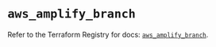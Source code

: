 # `aws_amplify_branch`

Refer to the Terraform Registry for docs: [`aws_amplify_branch`](https://registry.terraform.io/providers/hashicorp/aws/5.92.0/docs/resources/amplify_branch).
